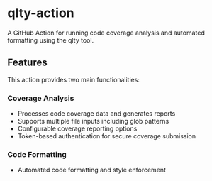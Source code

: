 # qlty-action

A GitHub Action for running code coverage analysis and automated formatting using the qlty tool.

## Features

This action provides two main functionalities:

### Coverage Analysis

- Processes code coverage data and generates reports
- Supports multiple file inputs including glob patterns
- Configurable coverage reporting options
- Token-based authentication for secure coverage submission

### Code Formatting

- Automated code formatting and style enforcement
